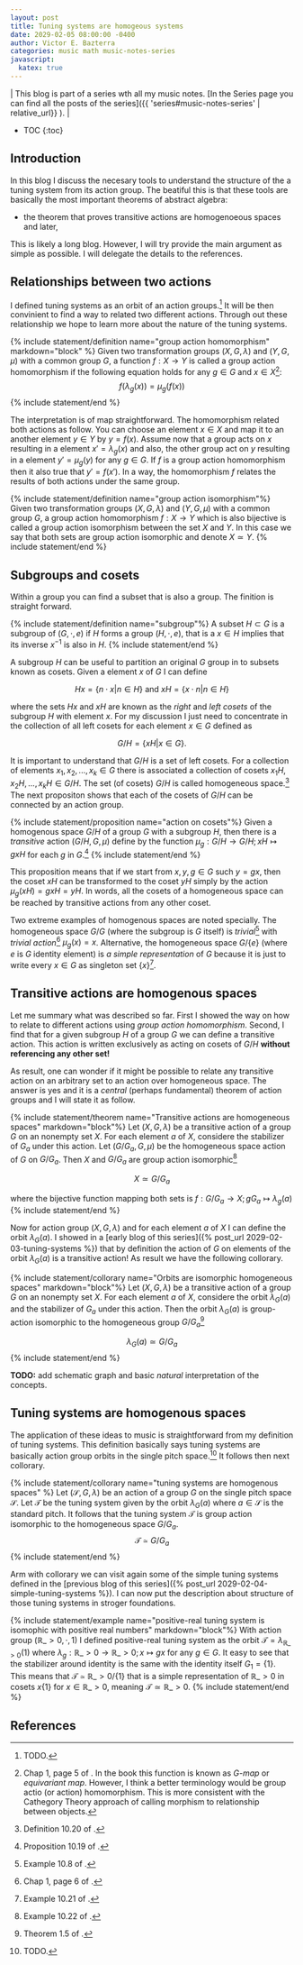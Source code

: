 ```yaml
---
layout: post
title: Tuning systems are homogeous systems
date: 2029-02-05 08:00:00 -0400
author: Victor E. Bazterra
categories: music math music-notes-series
javascript:
  katex: true
---
```


| This blog is part of a series wth all my music notes. [In the Series page you can find all the posts of the series]({{ 'series#music-notes-series' | relative_url}} ). |

* TOC
{:toc}

## Introduction

In this blog I discuss the necesary tools to understand the structure of the a tuning system from its action group. The beatiful this is that these tools are basically the most important theorems of abstract algebra:

* the theorem that proves transitive actions are homogenoeous spaces and later,

This is likely a long blog. However, I will try provide the main argument as simple as possible. I will delegate the details to the references.

## Relationships between two actions

I defined tuning systems as an orbit of an action groups.[^1] It will be then convinient to find a way to related two different actions. Through out these relationship we hope to learn more about the nature of the tuning systems.

{% include statement/definition name="group action homomorphism" markdown="block" %}
Given two transformation groups $(X, G, \lambda)$ and $(Y, G, \mu)$ with a common group $G$, a function $f: X \rightarrow Y$ is called a group action homomorphism if the following equation holds for any $g \in G$ and $x \in X$[^2]:
$$
f(\lambda_g(x)) = \mu_g(f(x))
$$
{% include statement/end %}

The interpretation is of map straightforward. The homomorphism related both actions as follow. You can choose an element $x \in X$ and map it to an another element $y \in Y$ by $y = f(x)$. Assume now that a group acts on $x$ resulting in a element $x' = \lambda_g(x)$ and also, the other group act on $y$ resulting in a element $y' = \mu_g(y)$ for any $g \in G$. If $f$ is a group action homomorphism then it also true that $y' = f(x')$. In a way, the homomorphism $f$ relates the results of both actions under the same group.

{% include statement/definition name="group action isomorphism"%}
Given two transformation groups $(X, G, \lambda)$ and $(Y, G, \mu)$ with a common group $G$, a group action homomorphism $f: X \rightarrow Y$ which is also bijective is called a group action isomorphism between the set $X$ and $Y$. In this case we say that both sets are group action isomorphic and denote $X \simeq Y$.
{% include statement/end %}

## Subgroups and cosets

Within a group you can find a subset that is also a group. The finition is straight forward.

{% include statement/definition name="subgroup"%}
A subset $H \subset G$ is a subgroup of $(G, \cdot, e)$ if $H$ forms a group $(H, \cdot, e)$, that is a $x \in H$ implies that its inverse $x^{-1}$ is also in $H$.
{% include statement/end %}

A subgroup $H$ can be useful to partition an original $G$ group in to subsets known as cosets. Given a element $x$ of $G$ I can define

$$
Hx = \big\lbrace n \cdot x | n \in H \big\rbrace \text{ and } xH = \big\lbrace x \cdot n | n \in H \big\rbrace
$$

where the sets $Hx$ and $xH$ are known as the *right* and *left cosets* of the subgroup $H$ with element $x$. For my discussion I just need to concentrate in the collection of all left cosets for each element $x \in G$ defined as

$$
G/H = \big\lbrace xH | x \in G \big\rbrace \text{.}
$$

It is important to understand that $G/H$ is a set of left cosets. For a collection of elements $x_1,x_2,...,x_k \in G$ there is associated a collection of cosets $x_1H, x_2H,...,x_kH \in G/H$. The set (of cosets) $G/H$ is called homogeneous space.[^3] The next propositon shows that each of the cosets of $G/H$ can be connected by an action group.

{% include statement/proposition name="action on cosets"%}
Given a homogenous space $G/H$ of a group $G$ with a subgroup $H$, then there is a *transitive* action $(G/H, G, \mu)$ define by the function $\mu_g: G/H \rightarrow G/H; xH \mapsto gxH$ for each $g$ in $G$.[^4]
{% include statement/end %}

This proposition means that if we start from $x, y, g \in G$ such $y = gx$, then the coset $xH$ can be transformed to the coset $yH$ simply by the action $\mu_g(xH) = gxH = yH$. In words, all the cosets of a homogeneous space can be reached by transitive actions from any other coset.

Two extreme examples of homogenous spaces are noted specially. The homogeneous space $G/G$ (where the subgroup is $G$ itself) is *trivial*[^5] with *trivial action*[^6] $\mu_g(x) = x$. Alternative, the homogeneous space $G/\lbrace e \rbrace$ (where $e$ is $G$ identity element) is *a simple representation* of $G$ because it is just to write every $x \in G$ as singleton set $\lbrace x \rbrace$[^7].

## Transitive actions are homogenous spaces

Let me summary what was described so far. First I showed the way on how to relate to different actions using *group action homomorphism*. Second, I find that for a given subgroup $H$ of a group $G$ we can define a transitive action. This action is written exclusively as acting on cosets of $G/H$ **without referencing any other set!**

As result, one can wonder if it might be possible to relate any transitive action on an arbitrary set to an action over homogeneous space. The answer is yes and it is a *central* (perhaps fundamental) theorem of action groups and I will state it as follow.

{% include statement/theorem name="Transitive actions are homogeneous spaces" markdown="block"%}
Let $(X, G, \lambda)$ be a transitive action of a group $G$ on an nonempty set $X$. For each element $a$ of $X$, considere the stabilizer of $G_a$ under this action. Let $(G/G_a, G, \mu)$ be the homogeneous space action of $G$ on $G/G_a$. Then $X$ and $G/G_a$ are group action isomorphic[^8]

$$
X \simeq G/G_a
$$

where the bijective function mapping both sets is $f: G/G_a \rightarrow X; gG_a \mapsto \lambda_g(a)$
{% include statement/end %}

Now for action group $(X, G, \lambda)$ and for each element $a$ of $X$ I can define the orbit $\lambda_G(a)$. I showed in a [early blog of this series]({% post_url 2029-02-03-tuning-systems %}) that by definition the action of $G$ on elements of the orbit $\lambda_G(a)$ is a transitive action! As result we have the following collorary.

{% include statement/collorary name="Orbits are isomorphic homogeneous spaces" markdown="block"%}
Let $(X, G, \lambda)$ be a transitive action of a group $G$ on an nonempty set $X$. For each element $a$ of $X$, considere  the orbit $\lambda_G(a)$ and the stabilizer of $G_a$ under this action. Then the orbit $\lambda_G(a)$ is group-action isomorphic to the homogeneous group $G/G_a$[^9]

$$
\lambda_G(a) \simeq G/G_a
$$
{% include statement/end %}

**TODO:** add schematic graph and basic *natural* interpretation of the concepts.

## Tuning systems are homogenous spaces

The application of these ideas to music is straightforward from my definition of tuning systems. This definition basically says tuning systems are basically action group orbits in the single pitch space.[^1] It follows then next collorary.

{% include statement/collorary name="tuning systems are homogenous spaces" %}
Let $(\mathcal{S}, G, \lambda)$ be an action of a group $G$ on the single pitch space $\mathcal{S}$. Let $\mathcal{T}$ be the tuning system given by the orbit $\lambda_G(a)$ where $a \in \mathcal{S}$ is the standard pitch. It follows that the tuning system $\mathcal{T}$ is group action isomorphic to the homogeneous space $G/G_a$.
$$
\mathcal{T} \simeq G/G_a
$$
{% include statement/end %}

Arm with collorary we can visit again some of the simple tuning systems defined in the [previous blog of this series]({% post_url 2029-02-04-simple-tuning-systems %}). I can now put the description about structure of those tuning systems in stroger foundations.

{% include statement/example name="positive-real tuning system is isomophic with positive real numbers" markdown="block"%}
With action group $(\mathbb{R}\_{>0}, \cdot, 1)$ I defined positive-real tuning system as the orbit $\mathcal{T} = \lambda_{\mathbb{R}\_{>0}}(1)$ where $\lambda_g: \mathbb{R}\_{>0} \rightarrow \mathbb{R}\_{>0}; x \mapsto gx$ for any $g \in G$. It easy to see that the stabilizer around identity is the same with the identity itself $G_1 = \lbrace 1 \rbrace$. This means that $\mathcal{T} \simeq \mathbb{R}\_{>0}/\lbrace 1 \rbrace$ that is a simple representation of $\mathbb{R}\_{>0}$ in cosets $x\lbrace 1 \rbrace$ for $x \in \mathbb{R}\_{>0}$, meaning $\mathcal{T} \simeq \mathbb{R}\_{>0}$.
{% include statement/end %}


## References

[^1]: TODO.
[^2]: Chap 1, page 5 of [^100]. In the book this function is known as *G-map* or *equivariant map*. However, I think a better terminology would be group actio (or action) homomorphism. This is more consistent with the Cathegory Theory approach of calling morphism to relationship between objects.
[^3]: Definition 10.20 of [^101].
[^4]: Proposition 10.19 of [^101].
[^5]: Example 10.8 of [^101].
[^6]: Chap 1, page 6 of [^101].
[^7]: Example 10.21 of [^101].
[^8]: Example 10.22 of [^101].
[^9]: Theorem 1.5 of [^100].
[^100]: Katsuo Kawakubo, The Theory of Transformation Groups. Oxford University Press, 1991.
[^101]: Smith, Jonathan DH. Introduction to abstract algebra. Vol. 31. CRC Press, 2015.
